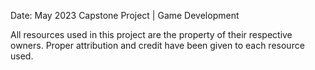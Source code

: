 Date: May 2023
Capstone Project | Game Development

All resources used in this project are the property of their respective owners.
Proper attribution and credit have been given to each resource used.
